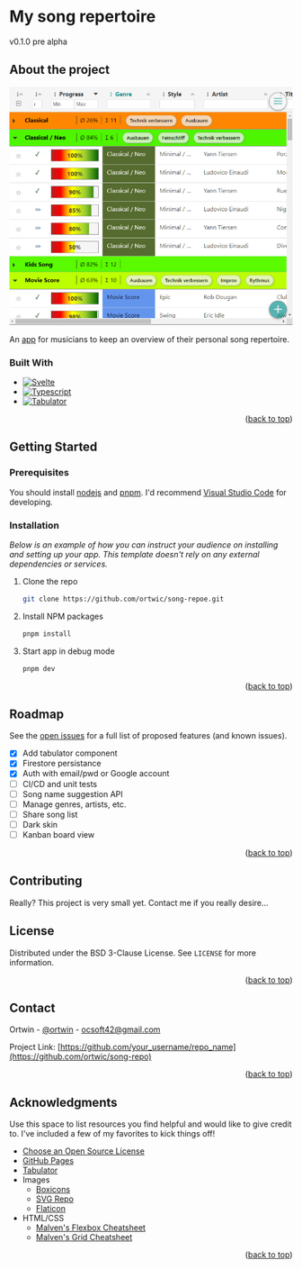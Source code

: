 <a name="readme-top"></a>

# My song repertoire
v0.1.0 pre alpha

## About the project

[![Product Name Screen Shot][product-screenshot]](https://song-repo.web.app)

An [app](https://song-repo.web.app) for musicians to keep an overview of their personal song repertoire.

### Built With

* [![Svelte][Svelte.dev]][Svelte-url]
* [![Typescript][Typescript.dev]][Typescript-url]
* [![Tabulator][Tabulator.dev]][Tabulator-url]

<p align="right">(<a href="#readme-top">back to top</a>)</p>

## Getting Started

### Prerequisites

You should install [nodejs](https://nodejs.org) and [pnpm](https://pnpm.io). I'd recommend [Visual Studio Code](https://code.visualstudio.com) for developing.

### Installation

_Below is an example of how you can instruct your audience on installing and setting up your app. This template doesn't rely on any external dependencies or services._

1. Clone the repo
   ```sh
   git clone https://github.com/ortwic/song-repoe.git
   ```
2. Install NPM packages
   ```sh
   pnpm install
   ```
3. Start app in debug mode
   ```js
   pnpm dev
   ```

<p align="right">(<a href="#readme-top">back to top</a>)</p>

## Roadmap

See the [open issues](https://github.com/users/ortwic/projects/2/views/1) for a full list of proposed features (and known issues).

- [x] Add tabulator component
- [x] Firestore persistance
- [x] Auth with email/pwd or Google account
- [ ] CI/CD and unit tests
- [ ] Song name suggestion API
- [ ] Manage genres, artists, etc.
- [ ] Share song list
- [ ] Dark skin
- [ ] Kanban board view

<p align="right">(<a href="#readme-top">back to top</a>)</p>

## Contributing

Really? This project is very small yet. Contact me if you really desire...

## License

Distributed under the BSD 3-Clause License. See `LICENSE` for more information.

<p align="right">(<a href="#readme-top">back to top</a>)</p>

## Contact

Ortwin - [@ortwin](https://muenchen.social/@ortwin) - ocsoft42@gmail.com

Project Link: [https://github.com/your_username/repo_name](https://github.com/ortwic/song-repo)

<p align="right">(<a href="#readme-top">back to top</a>)</p>

## Acknowledgments

Use this space to list resources you find helpful and would like to give credit to. I've included a few of my favorites to kick things off!

* [Choose an Open Source License](https://choosealicense.com)
* [GitHub Pages](https://pages.github.com)
* [Tabulator](https://tabulator.info)
* Images
  * [Boxicons](https://boxicons.com)
  * [SVG Repo](https://www.svgrepo.com/)
  * [Flaticon](https://www.flaticon.com/)
* HTML/CSS
  * [Malven's Flexbox Cheatsheet](https://flexbox.malven.co/)
  * [Malven's Grid Cheatsheet](https://grid.malven.co/)

<p align="right">(<a href="#readme-top">back to top</a>)</p>

[product-screenshot]: docs/images/screenshot.png
[Svelte.dev]: https://img.shields.io/badge/Svelte-4A4A55?style=for-the-badge&logo=svelte&logoColor=FF3E00
[Svelte-url]: https://svelte.dev/
[Typescript.dev]: https://img.shields.io/badge/Typescript-3178c6?style=for-the-badge&logo=typescript&logoColor=FFFFFF
[Typescript-url]: https://www.typescriptlang.org/
[Tabulator.dev]: https://img.shields.io/badge/Tabulator-4A4A55?style=for-the-badge&logo=tabulator&logoColor=3FB449
[Tabulator-url]: https://www.tabulator.info/
